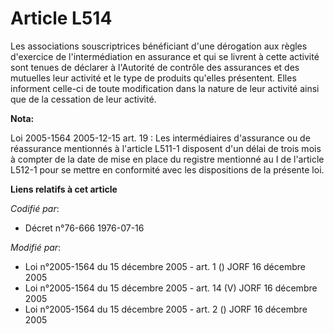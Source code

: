 # Article L514

Les associations souscriptrices bénéficiant d'une dérogation aux règles d'exercice de l'intermédiation en assurance et qui se
livrent à cette activité sont tenues de déclarer à l'Autorité de contrôle des assurances et des mutuelles leur activité et le
type de produits qu'elles présentent. Elles informent celle-ci de toute modification dans la nature de leur activité ainsi
que de la cessation de leur activité.

**Nota:**

Loi 2005-1564 2005-12-15 art. 19 : Les intermédiaires d'assurance ou de réassurance mentionnés à l'article L511-1 disposent
d'un délai de trois mois à compter de la date de mise en place du registre mentionné au I de l'article L512-1 pour se mettre
en conformité avec les dispositions de la présente loi.

**Liens relatifs à cet article**

_Codifié par_:

  - Décret n°76-666 1976-07-16

_Modifié par_:

  - Loi n°2005-1564 du 15 décembre 2005 - art. 1 () JORF 16 décembre 2005
  - Loi n°2005-1564 du 15 décembre 2005 - art. 14 (V) JORF 16 décembre 2005
  - Loi n°2005-1564 du 15 décembre 2005 - art. 2 () JORF 16 décembre 2005

